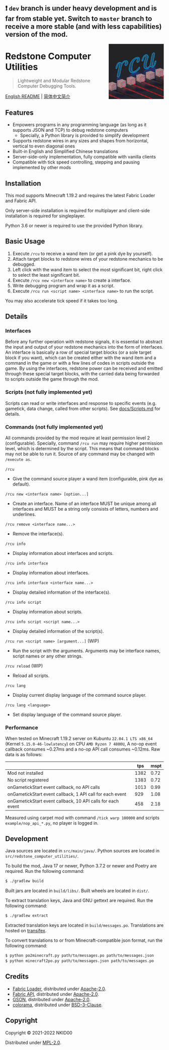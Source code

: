 ## ❗ `dev` branch is under heavy development and is far from stable yet. Switch to `master` branch to receive a more stable (and with less capabilities) version of the mod.

<img src="./src/main/resources/assets/rcutil/icon.png" alt="icon" align="right" height="175">

# Redstone Computer Utilities

>  Lightweight and Modular Redstone Computer Debugging Tools. 

[English README](./README.md) | [简体中文简介](./README.zh_cn.md)

## Features

- Empowers programs in any programming language (as long as it supports JSON and TCP) to debug redstone computers
  - Specially, a Python library is provided to simplify development
- Supports redstone wires in any sizes and shapes from horizontal, vertical to even diagonal ones
- Built-in English and Simplified Chinese translations
- Server-side-only implementation, fully compatible with vanilla clients
- Compatible with tick speed controlling, stepping and pausing implemented by other mods

## Installation

This mod supports Minecraft 1.19.2 and requires the latest Fabric Loader and Fabric API.

Only server-side installation is required for multiplayer and client-side installation is required for singleplayer.

Python 3.6 or newer is required to use the provided Python library.

## Basic Usage

1. Execute `/rcu` to receive a wand item (or get a pink dye by yourself).
2. Attach target blocks to redstone wires of your redstone mechanics to be debugged.
3. Left click with the wand item to select the most significant bit, right click to select the least significant bit.
4. Execute `/rcu new <interface name>` to create a interface.
5. Write debugging program and wrap it as a script.
6. Execute `/rcu run <script name> <interface name>` to run the script.

You may also accelerate tick speed if it takes too long.

## Details

### Interfaces

Before any further operation with redstone signals, it is essential to abstract the input and output of your redstone mechanics into the form of interfaces. An interface is basically a row of special target blocks (or a sole target block if you want), which can be created either with the wand item and a command in the game or with a few lines of codes in scripts outside the game. By using the interfaces, redstone power can be received and emitted through these special target blocks, with the carried data being forwarded to scripts outside the game through the mod.

### Scripts (not fully implemented yet)

Scripts can read or write interfaces and response to specific events (e.g. gametick, data change, called from other scripts). See [docs/Scripts.md](./docs/Scripts.md) for details.

### Commands (not fully implemented yet)

All commands provided by the mod require at least permission level 2 (configurable). Specially, command `/rcu run` may require higher permission level, which is determined by the script. This means that command blocks may not be able to run it. Source of any command may be changed with `/execute as`.

`/rcu`
- Give the command source player a wand item (configurable, pink dye as default).

`/rcu new <interface name> [option...]`
- Create an interface. Name of an interface MUST be unique among all interfaces and MUST be a string only consists of letters, numbers and underlines.

`/rcu remove <interface name...>`
- Remove the interface(s).

`/rcu info`
- Display information about interfaces and scripts.

`/rcu info interface`
- Display information about interfaces.

`/rcu info interface <interface name...>`
- Display detailed information of the interface(s).

`/rcu info script`
- Display information about scripts.

`/rcu info script <script name...>`
- Display detailed information of the script(s).

`/rcu run <script name> [argument...]` (WIP)
- Run the script with the arguments. Arguments may be interface names, script names or any other strings.

`/rcu reload` (WIP)
- Reload all scripts.

`/rcu lang`
- Display current display language of the command source player.

`/rcu lang <language>`
- Set display language of the command source player.

### Performance

When tested on Minecraft 1.19.2 server on Kubuntu `22.04.1 LTS x86_64` (Kernel `5.15.0-46-lowlatency`) on CPU `AMD Ryzen 7 4800U`, A no-op event callback consumes ~0.27ms and a no-op API call consumes ~0.12ms. Raw data is as follows:

|                                                             | tps  | mspt |
| ----------------------------------------------------------- | ---- | ---- |
| Mod not installed                                           | 1382 | 0.72 |
| No script registered                                        | 1383 | 0.72 |
| onGametickStart event callback, no API calls                | 1013 | 0.99 |
| onGametickStart event callback, 1 API call for each event   | 929  | 1.08 |
| onGametickStart event callback, 10 API calls for each event | 458  | 2.18 |

Measured using carpet mod with command `/tick warp 100000` and scripts `example/nop_api_*.py`, no player is logged in.

## Development

Java sources are located in `src/main/java/`. Python sources are located in `src/redstone_computer_utilities/`.

To build the mod, Java 17 or newer, Python 3.7.2 or newer and Poetry are required. Run the following command:

```sh
$ ./gradlew build
```

Built jars are located in `build/libs/`. Built wheels are located in `dist/`.

To extract translation keys, Java and GNU gettext are required. Run the following command:

```sh
$ ./gradlew extract
```

Extracted translation keys are located in `build/messages.po`. Translations are hosted on [transifex](https://www.transifex.com/nkid00/redstone-computer-utilities).

To convert translations to or from Minecraft-compatible json format, run the following command:

```sh
$ python po2minecraft.py path/to/messages.po path/to/messages.json
$ python minecraft2po.py path/to/messages.json path/to/messages.po
```

## Credits

- [Fabric Loader](https://github.com/FabricMC/fabric-loader), distributed under [Apache-2.0](https://github.com/FabricMC/fabric-loader/blob/master/LICENSE).
- [Fabric API](https://github.com/FabricMC/fabric), distributed under [Apache-2.0](https://github.com/FabricMC/fabric/blob/master/LICENSE).
- [GSON](https://github.com/google/gson), distributed under [Apache-2.0](https://github.com/google/gson/blob/master/LICENSE).
- [colorama](https://github.com/tartley/colorama), distributed under [BSD-3-Clause](https://github.com/tartley/colorama/blob/master/LICENSE.txt).

## Copyright

Copyright © 2021-2022 NKID00

Distributed under [MPL-2.0](./LICENSE).
